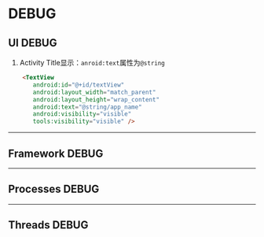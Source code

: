 # DEBUG

## UI DEBUG
 1. Activity Title显示：`anroid:text`属性为`@string`
 ```html
     <TextView
        android:id="@+id/textView"
        android:layout_width="match_parent"
        android:layout_height="wrap_content"
        android:text="@string/app_name"
        android:visibility="visible"
        tools:visibility="visible" />
  ```

-------------------
## Framework DEBUG


-------------------
## Processes DEBUG


-------------------
## Threads DEBUG